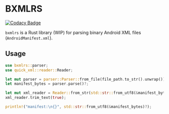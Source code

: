 # BXMLRS

[![Codacy Badge](https://api.codacy.com/project/badge/Grade/b382baa771064581871260a767b52e81)](https://app.codacy.com/gh/ariqa-labs/bxmlrs?utm_source=github.com&utm_medium=referral&utm_content=ariqa-labs/bxmlrs&utm_campaign=Badge_Grade)

`bxmlrs` is a Rust library (WIP) for parsing binary Android XML files (`AndroidManifest.xml`).

## Usage

```rust
use bxmlrs::parser;
use quick_xml::reader::Reader;

let mut parser = parser::Parser::from_file(file_path.to_str().unwrap())?;
let manifest_bytes = parser.parse()?;

let mut xml_reader = Reader::from_str(std::str::from_utf8(&manifest_bytes)?);
xml_reader.trim_text(true);

println!("manifest:\n{}", std::str::from_utf8(&manifest_bytes)?);

```

